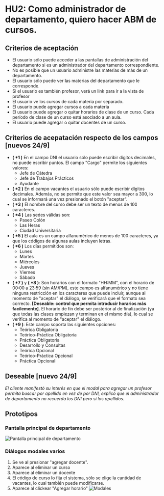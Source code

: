 # HU2: Como administrador de departamento, quiero hacer ABM de cursos.

## Criterios de aceptación
 - El usuario sólo puede acceder a las pantallas de administración del departamento si es un administrador del departamento correspondiente.
 - No es posible que un usuario administre las materias de más de un departamento.
 - El usuario sólo puede ver las materias del departamento que le corresponde.
 - Si el usuario es también profesor, verá un link para ir a la vista de profesor
 - El usuario ve los cursos de cada materia por separado.
 - El usuario puede agregar cursos a cada materia
 - El usuario puede agregar o quitar horarios de clase de un curso. Cada período de clase de un curso está asociado a un aula.
 - El usuario puede agregar o quitar docentes de un curso.
## Criterios de acepatación respecto de los campos [nuevos 24/9]
 - **( \*1 )** En el campo DNI el usuario sólo puede escribir dígitos decimales, no puede escribir puntos. El campo "Cargo" permite los siguientes valores:
    - Jefe de Cátedra
    - Jefe de Trabajos Prácticos
    - Ayudante
 - **( \*2 )** En el campo vacantes el usuario sólo puede escribir dígitos decimales. Además, no se permite que este valor sea mayor a 300, lo cual se informará una vez presionado el botón "aceptar". 
 - **( \*3 )** El nombre del curso debe ser un texto de menos de 100 caracteres.
 - **( \*4 )** Las sedes válidas son:
    - Paseo Colón
    - Las Heras
    - Ciudad Universitaria
 - **( \*5 )** El aula es un campo alfanumérico de menos de 100 caracteres, ya que los códigos de algunas aulas incluyen letras.
 - **( \*6 )** Los días permitidos son:
    - Lunes
    - Martes
    - Miércoles
    - Jueves
    - Viernes
    - Sábado
 - **( \*7 )** y **( \*8 )**: Son horarios con el formato "HH:MM", con el horario de 00:00 a 23:59 (sin AM/PM), este campo es alfanumérico y no tiene ninguna restricción en los caracteres que puede incluir, aunque al momento de "aceptar" el diálogo, se verificará que el formato sea correcto. **[Deseable: control que permita introducir horarios más facilemente]**. El horario de fin debe ser posterior al de finalización (ya que todas las clases empiezan y terminan en el mismo día), lo cual se verifica al momento de "aceptar" el diálogo.
 - **( \*9 )**: Este campo soporta las siguientes opciones:
    - Teórica Obligatoria
    - Teórico-Práctica Obligatoria
    - Práctica Obligatoria
    - Desarrollo y Consultas
    - Teórica Opcional
    - Teórico-Práctica Opcional
    - Práctica Opcional

## Deseable [nuevo 24/9]
*El cliente manifestó su interés en que el modal para agregar un profesor permita buscar por apellido en vez de por DNI, explicó que el administrador de departamento no recuerda los  DNI pero sí los apellidos.*

## Prototipos
### Pantalla principal de departamento
![Pantalla principal de departamento](./prototipos/depto/depto-ppal.png)

### Diálogos modales varios
1. Se ve al presionar "agregar docente".
2. Aparece al eliminar un curso
3. Aparece al eliminar un docente
4. El código de curso lo fija el sistema, sólo se elige la cantidad de vacantes, lo cual también puede modificarse.
5. Aparece al clickear "Agregar horario"
![Modales](./prototipos/depto/depto-modales.png)